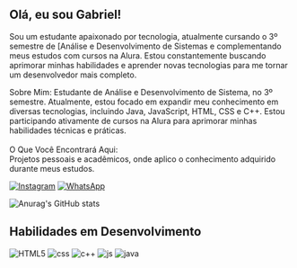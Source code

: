 ## Olá, eu sou Gabriel!
Sou um estudante apaixonado por tecnologia, atualmente cursando o 3º semestre de [Análise e Desenvolvimento de Sistemas e complementando meus estudos com cursos na Alura. Estou constantemente buscando aprimorar minhas habilidades e aprender novas tecnologias para me tornar um desenvolvedor mais completo.

Sobre Mim:
Estudante de Análise e Desenvolvimento de Sistema, no 3º semestre.
Atualmente, estou focado em expandir meu conhecimento em diversas tecnologias, incluindo Java, JavaScript, HTML, CSS e C++.
Estou participando ativamente de cursos na Alura para aprimorar minhas habilidades técnicas e práticas.<br/>
<br>O Que Você Encontrará Aqui:<br/>
Projetos pessoais e acadêmicos, onde aplico o conhecimento adquirido durante meus estudos.

[![Instagram](https://img.shields.io/badge/Instagram-E4405F?style=for-the-badge&logo=instagram&logoColor=white)](https://www.instagram.com/eosoliman_/)
[![WhatsApp](https://img.shields.io/badge/WhatsApp-25D366?style=for-the-badge&logo=whatsapp&logoColor=white)](https://wa.me/5511914329718)

![Anurag's GitHub stats](https://github-readme-stats.vercel.app/api?username=RenaissanceScript&show_icons=true&theme=radical)

## Habilidades em Desenvolvimento

![HTML5](https://img.shields.io/badge/HTML5-E34F26?style=for-the-badge&logo=html5&logoColor=white)
![css](https://img.shields.io/badge/CSS3-1572B6?style=for-the-badge&logo=css3&logoColor=white)
![c++](https://img.shields.io/badge/C%2B%2B-00599C?style=for-the-badge&logo=c%2B%2B&logoColor=white)
![js](https://img.shields.io/badge/JavaScript-323330?style=for-the-badge&logo=javascript&logoColor=F7DF1Ee)
![java](https://img.shields.io/badge/Java-ED8B00?style=for-the-badge&logo=openjdk&logoColor=white)

